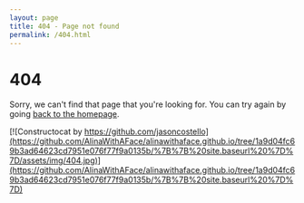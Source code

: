 ```yaml
---
layout: page
title: 404 - Page not found
permalink: /404.html
---
```


# 404

Sorry, we can't find that page that you're looking for. You can try again by going [back to the homepage](https://github.com/AlinaWithAFace/alinawithaface.github.io/tree/1a9d04fc69b3ad64623cd7951e076f77f9a0135b/%7B%7B%20site.baseurl%20%7D%7D).

[![Constructocat by https://github.com/jasoncostello](https://github.com/AlinaWithAFace/alinawithaface.github.io/tree/1a9d04fc69b3ad64623cd7951e076f77f9a0135b/%7B%7B%20site.baseurl%20%7D%7D/assets/img/404.jpg)](https://github.com/AlinaWithAFace/alinawithaface.github.io/tree/1a9d04fc69b3ad64623cd7951e076f77f9a0135b/%7B%7B%20site.baseurl%20%7D%7D)

